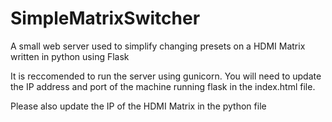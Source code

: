 # SimpleMatrixSwitcher
A small web server used to simplify changing presets on a HDMI Matrix written in python using Flask

It is reccomended to run the server using gunicorn. You will need to update the IP address and port of the machine running flask in the index.html file.

Please also update the IP of the HDMI Matrix in the python file
